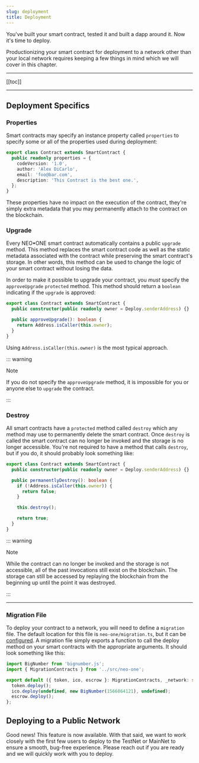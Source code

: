 ```yaml
---
slug: deployment
title: Deployment
---
```


You've built your smart contract, tested it and built a dapp around it. Now it's time to deploy.

Productionizing your smart contract for deployment to a network other than your local network requires keeping a few things in mind which we will cover in this chapter.

---

[[toc]]

---

## Deployment Specifics

### Properties

Smart contracts may specify an instance property called `properties` to specify some or all of the properties used during deployment:

```typescript
export class Contract extends SmartContract {
  public readonly properties = {
    codeVersion: '1.0',
    author: 'Alex DiCarlo',
    email: 'foo@bar.com',
    description: 'This Contract is the best one.',
  };
}
```

These properties have no impact on the execution of the contract, they're simply extra metadata that you may permanently attach to the contract on the blockchain.

### Upgrade

Every NEO•ONE smart contract automatically contains a public `upgrade` method. This method replaces the smart contract code as well as the static metadata associated with the contract while preserving the smart contract's storage. In other words, this method can be used to change the logic of your smart contract without losing the data.

In order to make it possible to upgrade your contract, you _must_ specify the `approveUpgrade` `protected` method. This method should return a `boolean` indicating if the `upgrade` is approved:

```typescript
export class Contract extends SmartContract {
  public constructor(public readonly owner = Deploy.senderAddress) {}

  public approveUpgrade(): boolean {
    return Address.isCaller(this.owner);
  }
}
```

Using `Address.isCaller(this.owner)` is the most typical approach.

::: warning

Note

If you do not specify the `approveUpgrade` method, it is impossible for you or anyone else to `upgrade` the contract.

:::

### Destroy

All smart contracts have a `protected` method called `destroy` which any method may use to permanently delete the smart contract. Once `destroy` is called the smart contract can no longer be invoked and the storage is no longer accessible. You're not required to have a method that calls `destroy`, but if you do, it should probably look something like:

```typescript
export class Contract extends SmartContract {
  public constructor(public readonly owner = Deploy.senderAddress) {}

  public permanentlyDestroy(): boolean {
    if (!Address.isCaller(this.owner)) {
      return false;
    }

    this.destroy();

    return true;
  }
}
```

::: warning

Note

While the contract can no longer be invoked and the storage is not accessible, all of the past invocations still exist on the blockchain. The storage can still be accessed by replaying the blockchain from the beginning up until the point it was destroyed.

:::

---

### Migration File

To deploy your contract to a network, you will need to define a `migration` file. The default location for this file is `neo-one/migration.ts`, but it can be [configured](/docs/config-options). A migration file simply exports a function to call the deploy method on your smart contracts with the appropriate arguments. It should look something like this:

```typescript
import BigNumber from 'bignumber.js';
import { MigrationContracts } from '../src/neo-one';

export default ({ token, ico, escrow }: MigrationContracts, _network: string) => {
  token.deploy();
  ico.deploy(undefined, new BigNumber(1566864121), undefined);
  escrow.deploy();
};
```

## Deploying to a Public Network

Good news! This feature is now available. With that said, we want to work closely with the first few users to deploy to the TestNet or MainNet to ensure a smooth, bug-free experience. Please reach out if you are ready and we will quickly work with you to deploy.
